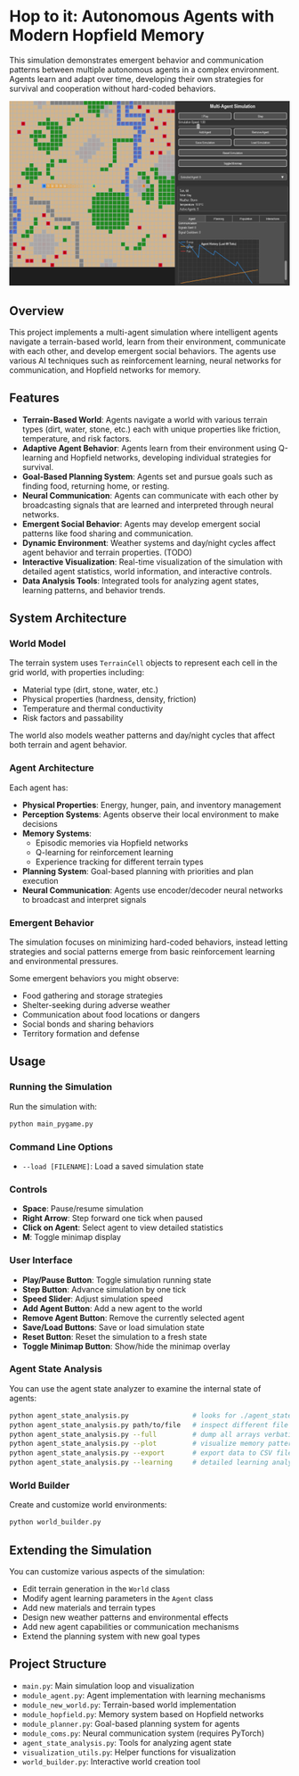 # Hop to it: Autonomous Agents with Modern Hopfield Memory

This simulation demonstrates emergent behavior and communication patterns between multiple autonomous agents in a complex environment. Agents learn and adapt over time, developing their own strategies for survival and cooperation without hard-coded behaviors.

![Simulation Screenshot](simulation-example-main.png)

## Overview

This project implements a multi-agent simulation where intelligent agents navigate a terrain-based world, learn from their environment, communicate with each other, and develop emergent social behaviors. The agents use various AI techniques such as reinforcement learning, neural networks for communication, and Hopfield networks for memory.

## Features

- **Terrain-Based World**: Agents navigate a world with various terrain types (dirt, water, stone, etc.) each with unique properties like friction, temperature, and risk factors.
- **Adaptive Agent Behavior**: Agents learn from their environment using Q-learning and Hopfield networks, developing individual strategies for survival.
- **Goal-Based Planning System**: Agents set and pursue goals such as finding food, returning home, or resting.
- **Neural Communication**: Agents can communicate with each other by broadcasting signals that are learned and interpreted through neural networks.
- **Emergent Social Behavior**: Agents may develop emergent social patterns like food sharing and communication.
- **Dynamic Environment**: Weather systems and day/night cycles affect agent behavior and terrain properties. (TODO)
- **Interactive Visualization**: Real-time visualization of the simulation with detailed agent statistics, world information, and interactive controls.
- **Data Analysis Tools**: Integrated tools for analyzing agent states, learning patterns, and behavior trends.

## System Architecture

### World Model

The terrain system uses `TerrainCell` objects to represent each cell in the grid world, with properties including:
- Material type (dirt, stone, water, etc.)
- Physical properties (hardness, density, friction)
- Temperature and thermal conductivity
- Risk factors and passability

The world also models weather patterns and day/night cycles that affect both terrain and agent behavior.

### Agent Architecture

Each agent has:
- **Physical Properties**: Energy, hunger, pain, and inventory management
- **Perception Systems**: Agents observe their local environment to make decisions
- **Memory Systems**:
  - Episodic memories via Hopfield networks
  - Q-learning for reinforcement learning
  - Experience tracking for different terrain types
- **Planning System**: Goal-based planning with priorities and plan execution
- **Neural Communication**: Agents use encoder/decoder neural networks to broadcast and interpret signals

### Emergent Behavior

The simulation focuses on minimizing hard-coded behaviors, instead letting strategies and social patterns emerge from basic reinforcement learning and environmental pressures.

Some emergent behaviors you might observe:
- Food gathering and storage strategies
- Shelter-seeking during adverse weather
- Communication about food locations or dangers
- Social bonds and sharing behaviors
- Territory formation and defense

## Usage

### Running the Simulation

Run the simulation with:

```bash
python main_pygame.py
```

### Command Line Options

- `--load [FILENAME]`: Load a saved simulation state

### Controls

- **Space**: Pause/resume simulation
- **Right Arrow**: Step forward one tick when paused
- **Click on Agent**: Select agent to view detailed statistics
- **M**: Toggle minimap display

### User Interface

- **Play/Pause Button**: Toggle simulation running state
- **Step Button**: Advance simulation by one tick
- **Speed Slider**: Adjust simulation speed
- **Add Agent Button**: Add a new agent to the world
- **Remove Agent Button**: Remove the currently selected agent
- **Save/Load Buttons**: Save or load simulation state
- **Reset Button**: Reset the simulation to a fresh state
- **Toggle Minimap Button**: Show/hide the minimap overlay

### Agent State Analysis

You can use the agent state analyzer to examine the internal state of agents:

```bash
python agent_state_analysis.py                # looks for ./agent_state.npz
python agent_state_analysis.py path/to/file   # inspect different file
python agent_state_analysis.py --full         # dump all arrays verbatim
python agent_state_analysis.py --plot         # visualize memory patterns
python agent_state_analysis.py --export       # export data to CSV files
python agent_state_analysis.py --learning     # detailed learning analysis
```

### World Builder

Create and customize world environments:

```bash
python world_builder.py
```

## Extending the Simulation

You can customize various aspects of the simulation:
- Edit terrain generation in the `World` class
- Modify agent learning parameters in the `Agent` class
- Add new materials and terrain types
- Design new weather patterns and environmental effects
- Add new agent capabilities or communication mechanisms
- Extend the planning system with new goal types

## Project Structure

- `main.py`: Main simulation loop and visualization
- `module_agent.py`: Agent implementation with learning mechanisms
- `module_new_world.py`: Terrain-based world implementation
- `module_hopfield.py`: Memory system based on Hopfield networks
- `module_planner.py`: Goal-based planning system for agents
- `module_coms.py`: Neural communication system (requires PyTorch)
- `agent_state_analysis.py`: Tools for analyzing agent state
- `visualization_utils.py`: Helper functions for visualization
- `world_builder.py`: Interactive world creation tool
